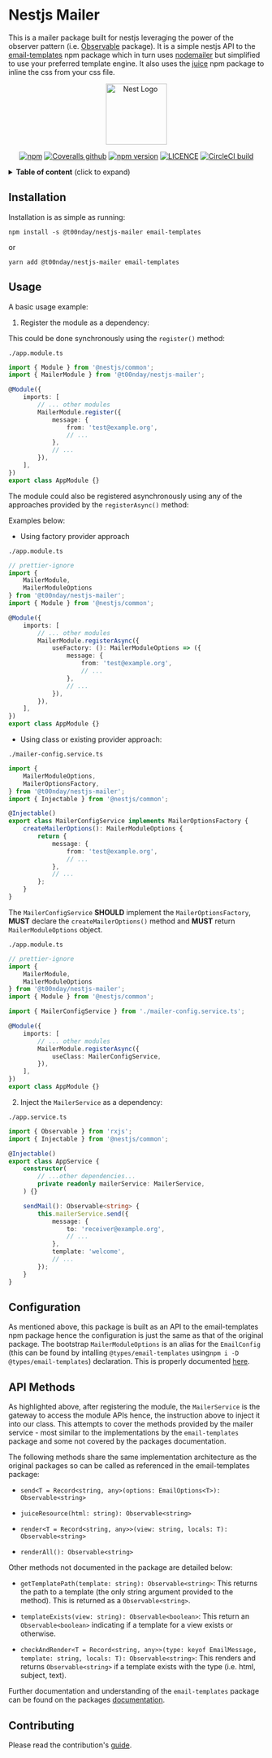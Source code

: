 # Nestjs Mailer

This is a mailer package built for nestjs leveraging the power of the observer pattern (i.e. [Observable][observable] package). It is a simple nestjs API to the [email-templates] npm package which in turn uses [nodemailer] but simplified to use your preferred template engine. It also uses the [juice] npm package to inline the css from your css file.

<p align="center">
  <a href="http://nestjs.com/" target="blank"><img src="https://nestjs.com/img/logo-small.svg" width="120" alt="Nest Logo" /></a>
</p>

<p align='center'>
    <a href="https://www.npmjs.com/package/@t00nday/nestjs-mailer" target='_blank'><img alt="npm" src="https://img.shields.io/npm/dm/@t00nday/nestjs-mailer" alt="NPM Downloads"></a>
    <a href="https://coveralls.io/github/toondaey/nestjs-mailer" target="_blank" rel="noopener noreferrer"><img alt="Coveralls github" src="https://img.shields.io/coveralls/github/toondaey/nestjs-mailer"></a>
    <a href="https://www.npmjs.com/package/@t00nday/nestjs-mailer" target="_blank" rel="noopener noreferrer"><img alt="npm version" src="https://img.shields.io/npm/v/@t00nday/nestjs-mailer"></a>
    <a href="https://www.npmjs.com/package/@t00nday/nestjs-mailer" target="_blank" rel="noopener noreferrer"><img alt="LICENCE" src="https://img.shields.io/npm/l/@t00nday/nestjs-mailer"></a>
    <a href="https://circleci.com/gh/toondaey/nestjs-mailer" target="_blank" rel="noopener noreferrer"><img alt="CircleCI build" src="https://img.shields.io/circleci/build/gh/toondaey/nestjs-mailer/master"></a>
</p>

<details>
<summary><strong>Table of content</strong> (click to expand)</summary>

<!-- toc -->

-   [Installation](#installation)
-   [Usage](#usage)
-   [Configuration](#configuration)
-   [API Methods](#api-methods)
-   [Contributing](#contributing)
    <!-- tocstop -->
    </details>

## Installation

Installation is as simple as running:

`npm install -s @t00nday/nestjs-mailer email-templates`

or

`yarn add @t00nday/nestjs-mailer email-templates`

## Usage

A basic usage example:

1. Register the module as a dependency:

This could be done synchronously using the `register()` method:

`./app.module.ts`

```ts
import { Module } from '@nestjs/common';
import { MailerModule } from '@t00nday/nestjs-mailer';

@Module({
    imports: [
        // ... other modules
        MailerModule.register({
            message: {
                from: 'test@example.org',
                // ...
            },
            // ...
        }),
    ],
})
export class AppModule {}
```

The module could also be registered asynchronously using any of the approaches provided by the `registerAsync()` method:

Examples below:

-   Using factory provider approach

`./app.module.ts`

```ts
// prettier-ignore
import { 
    MailerModule, 
    MailerModuleOptions 
} from '@t00nday/nestjs-mailer';
import { Module } from '@nestjs/common';

@Module({
    imports: [
        // ... other modules
        MailerModule.registerAsync({
            useFactory: (): MailerModuleOptions => ({
                message: {
                    from: 'test@example.org',
                    // ...
                },
                // ...
            }),
        }),
    ],
})
export class AppModule {}
```

-   Using class or existing provider approach:

`./mailer-config.service.ts`

```ts
import {
    MailerModuleOptions,
    MailerOptionsFactory,
} from '@t00nday/nestjs-mailer';
import { Injectable } from '@nestjs/common';

@Injectable()
export class MailerConfigService implements MailerOptionsFactory {
    createMailerOptions(): MailerModuleOptions {
        return {
            message: {
                from: 'test@example.org',
                // ...
            },
            // ...
        };
    }
}
```

The `MailerConfigService` **SHOULD** implement the `MailerOptionsFactory`, **MUST** declare the `createMailerOptions()` method and **MUST** return `MailerModuleOptions` object.

`./app.module.ts`

```ts
// prettier-ignore
import {
    MailerModule,
    MailerModuleOptions
} from '@t00nday/nestjs-mailer';
import { Module } from '@nestjs/common';

import { MailerConfigService } from './mailer-config.service.ts';

@Module({
    imports: [
        // ... other modules
        MailerModule.registerAsync({
            useClass: MailerConfigService,
        }),
    ],
})
export class AppModule {}
```

2. Inject the `MailerService` as a dependency:

`./app.service.ts`

```ts
import { Observable } from 'rxjs';
import { Injectable } from '@nestjs/common';

@Injectable()
export class AppService {
    constructor(
        // ...other dependencies...
        private readonly mailerService: MailerService,
    ) {}

    sendMail(): Observable<string> {
        this.mailerService.send({
            message: {
                to: 'receiver@example.org',
                // ...
            },
            template: 'welcome',
            // ...
        });
    }
}
```

## Configuration

As mentioned above, this package is built as an API to the email-templates npm package hence the configuration is just the same as that of the original package. The bootstrap `MailerModuleOptions` is an alias for the `EmailConfig` (this can be found by intalling `@types/email-templates` using`npm i -D @types/email-templates`) declaration. This is properly documented [here][email-templates-options].

## API Methods

As highlighted above, after registering the module, the `MailerService` is the gateway to access the module APIs hence, the instruction above to inject it into our class. This attempts to cover the methods provided by the mailer service - most similar to the implementations by the `email-templates` package and some not covered by the packages documentation.

The following methods share the same implementation architecture as the original packages so can be called as referenced in the email-templates package:

-   `send<T = Record<string, any>(options: EmailOptions<T>): Observable<string>`

-   `juiceResource(html: string): Observable<string>`

-   `render<T = Record<string, any>>(view: string, locals: T): Observable<string>`

-   `renderAll(): Observable<string>`

Other methods not documented in the package are detailed below:

-   `getTemplatePath(template: string): Observable<string>`: This returns the path to a template (the only string argument provided to the method). This is returned as a `Observable<string>`.

-   `templateExists(view: string): Observable<boolean>`: This return an `Observable<boolean>` indicating if a template for a view exists or otherwise.

-   `checkAndRender<T = Record<string, any>>(type: keyof EmailMessage, template: string, locals: T): Observable<string>`: This renders and returns `Observable<string>` if a template exists with the type (i.e. html, subject, text).

Further documentation and understanding of the `email-templates` package can be found on the packages [documentation][email-templates].

## Contributing

Please read the contribution's [guide](./Contributing.md).

[observable]: https://rxjs-dev.firebaseapp.com/guide/overview
[email-templates]: https://www.npmjs.com/package/email-templates
[email-templates-options]: https://github.com/forwardemail/email-templates#options
[nodemailer]: https://www.npmjs.com/package/nodemailer
[juice]: https://www.npmjs.com/package/juice
